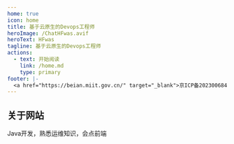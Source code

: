```yaml
---
home: true
icon: home
title: 基于云原生的Devops工程师
heroImage: /ChatHFwas.avif
heroText: HFwas
tagline: 基于云原生的Devops工程师 
actions:
  - text: 开始阅读
    link: /home.md
    type: primary
footer: |-
  <a href="https://beian.miit.gov.cn/" target="_blank">京ICP备2023006845号-2</a> | 主题: <a href="https://vuepress-theme-hope.github.io/v2/" target="_blank">VuePress Theme Hope</a>
---
```


## 关于网站

Java开发，熟悉运维知识，会点前端

